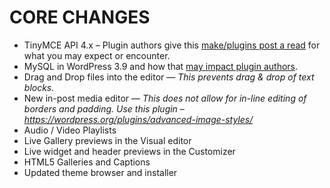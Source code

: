 # CORE CHANGES

- TinyMCE API 4.x – Plugin authors give this [make/plugins post a read](http://make.wordpress.org/plugins/2014/01/20/tinymce-4-0/) for what you may expect or encounter.
- MySQL in WordPress 3.9 and how that [may impact plugin authors](http://make.wordpress.org/plugins/2014/04/07/mysql-in-wordpress-3-9-implications-for-plugin-authors/).
- Drag and Drop files into the editor — _This prevents drag & drop of text blocks._
- New in-post media editor — _This does not allow for in-line editing of borders and padding. Use this plugin – https://wordpress.org/plugins/advanced-image-styles/_
- Audio / Video Playlists
- Live Gallery previews in the Visual editor
- Live widget and header previews in the Customizer
- HTML5 Galleries and Captions
- Updated theme browser and installer